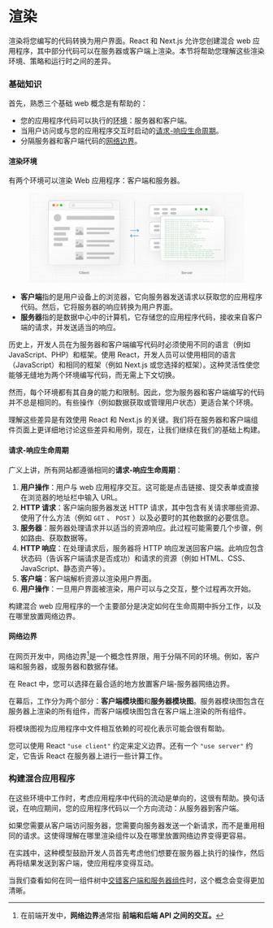 # 渲染

渲染将您编写的代码转换为用户界面。React 和 Next.js 允许您创建混合 web 应用程序，其中部分代码可以在服务器或客户端上渲染。本节将帮助您理解这些渲染环境、策略和运行时之间的差异。

### 基础知识

首先，熟悉三个基础 web 概念是有帮助的：

* 您的应用程序代码可以执行的[环境](https://nextjs.org/docs/app/building-your-application/rendering#rendering-environments)：服务器和客户端。
* 当用户访问或与您的应用程序交互时启动的[请求-响应生命周期](https://nextjs.org/docs/app/building-your-application/rendering#request-response-lifecycle)。
* 分隔服务器和客户端代码的[网络边界](https://nextjs.org/docs/app/building-your-application/rendering#network-boundary)。

#### 渲染环境

有两个环境可以渲染 Web 应用程序：客户端和服务器。

<figure><img src="../../.gitbook/assets/image.png" alt=""><figcaption></figcaption></figure>

* **客户端**指的是用户设备上的浏览器，它向服务器发送请求以获取您的应用程序代码。然后，它将服务器的响应转换为用户界面。
* **服务器**指的是数据中心中的计算机，它存储您的应用程序代码，接收来自客户端的请求，并发送适当的响应。

历史上，开发人员在为服务器和客户端编写代码时必须使用不同的语言（例如 JavaScript、PHP）和框架。使用 React，开发人员可以使用相同的语言（JavaScript）和相同的框架（例如 Next.js 或您选择的框架）。这种灵活性使您能够无缝地为两个环境编写代码，而无需上下文切换。

然而，每个环境都有其自身的能力和限制。因此，您为服务器和客户端编写的代码并不总是相同的。有些操作（例如数据获取或管理用户状态）更适合某个环境。

理解这些差异是有效使用 React 和 Next.js 的关键。我们将在服务器和客户端组件页面上更详细地讨论这些差异和用例，现在，让我们继续在我们的基础上构建。

#### 请求-响应生命周期

广义上讲，所有网站都遵循相同的**请求-响应生命周期**：

1. **用户操作**：用户与 web 应用程序交互。这可能是点击链接、提交表单或直接在浏览器的地址栏中输入 URL。
2. **HTTP 请求**：客户端向服务器发送 HTTP 请求，其中包含有关请求哪些资源、使用了什么方法（例如 `GET` 、 `POST` ）以及必要时的其他数据的必要信息。
3. **服务器**：服务器处理请求并以适当的资源响应。此过程可能需要几个步骤，例如路由、获取数据等。
4. **HTTP 响应**：在处理请求后，服务器将 HTTP 响应发送回客户端。此响应包含状态码（告诉客户端请求是否成功）和请求的资源（例如 HTML、CSS、JavaScript、静态资产等）。
5. **客户端**：客户端解析资源以渲染用户界面。
6. **用户操作**：一旦用户界面被渲染，用户可以与之交互，整个过程再次开始。

构建混合 web 应用程序的一个主要部分是决定如何在生命周期中拆分工作，以及在哪里放置网络边界。

#### 网络边界

在网页开发中，网络边界[^1]是一个概念性界限，用于分隔不同的环境。例如，客户端和服务器，或服务器和数据存储。

在 React 中，您可以选择在最合适的地方放置客户端-服务器网络边界。

在幕后，工作分为两个部分：**客户端模块图**和**服务器模块图**。服务器模块图包含在服务器上渲染的所有组件，而客户端模块图包含在客户端上渲染的所有组件。

将模块图视为应用程序中文件相互依赖的可视化表示可能会很有帮助。

您可以使用 React `"use client"` 约定来定义边界。还有一个 `"use server"` 约定，它告诉 React 在服务器上进行一些计算工作。

### 构建混合应用程序

在这些环境中工作时，考虑应用程序中代码的流动是单向的，这很有帮助。换句话说，在响应期间，您的应用程序代码以一个方向流动：从服务器到客户端。

如果您需要从客户端访问服务器，您需要向服务器发送一个新请求，而不是重用相同的请求。这使得理解在哪里渲染组件以及在哪里放置网络边界变得更容易。

在实践中，这种模型鼓励开发人员首先考虑他们想要在服务器上执行的操作，然后再将结果发送到客户端，使应用程序变得互动。

当我们查看如何在同一组件树中[交错客户端和服务器组件](https://nextjs.org/docs/app/building-your-application/rendering/composition-patterns)时，这个概念会变得更加清晰。

[^1]: 在前端开发中，**网络边界**通常指 **前端和后端 API 之间的交互。**
